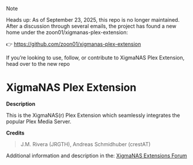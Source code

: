 > [!NOTE]
> Heads up: As of September 23, 2025, this repo is no longer maintained. After a discussion through several emails, the project has found a new home under the  zoon01/xigmanas-plex-extension:
>
> 👉 https://github.com/zoon01/xigmanas-plex-extension
>
> If you’re looking to use, follow, or contribute to XigmaNAS Plex Extension, head over to the new repo

XigmaNAS Plex Extension
=======================

**Description**

This is the XigmaNAS(r) Plex Extension which seamlessly integrates the popular Plex Media Server.

**Credits**

>J.M. Rivera (JRGTH),
>Andreas Schmidhuber (crestAT)

Additional information and description in the: <a href="https://www.xigmanas.com/forums/viewtopic.php?t=56">XigmaNAS Extensions Forum</a>

